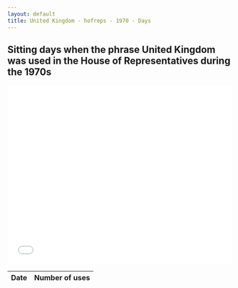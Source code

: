 ```yaml
---
layout: default
title: United Kingdom - hofreps - 1970 - Days
---
```

## Sitting days when the phrase **United Kingdom** was used in the House of Representatives during the 1970s

<iframe width="100%" height="400" frameborder="0" scrolling="no" src="//plot.ly/~wragge/1923.embed"></iframe>

| Date | Number of uses |
|--------------|----------------|
